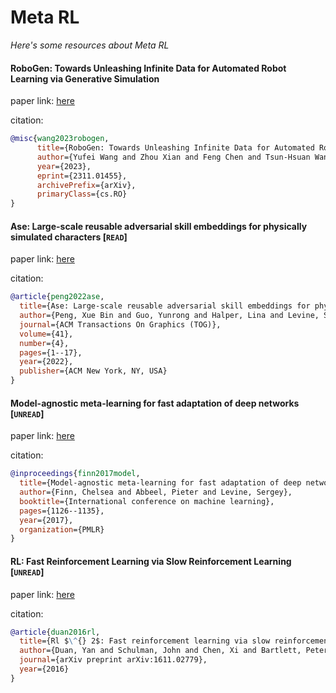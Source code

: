 # Meta RL
*Here's some resources about Meta RL*


#### RoboGen: Towards Unleashing Infinite Data for Automated Robot Learning via Generative Simulation

paper link: [here](https://arxiv.org/pdf/2311.01455.pdf)

citation:
```bibtex
@misc{wang2023robogen,
      title={RoboGen: Towards Unleashing Infinite Data for Automated Robot Learning via Generative Simulation}, 
      author={Yufei Wang and Zhou Xian and Feng Chen and Tsun-Hsuan Wang and Yian Wang and Katerina Fragkiadaki and Zackory Erickson and David Held and Chuang Gan},
      year={2023},
      eprint={2311.01455},
      archivePrefix={arXiv},
      primaryClass={cs.RO}
}
```


#### Ase: Large-scale reusable adversarial skill embeddings for physically simulated characters [`READ`]

paper link: [here](https://dl.acm.org/doi/pdf/10.1145/3528223.3530110)

citation: 
```bibtex
@article{peng2022ase,
  title={Ase: Large-scale reusable adversarial skill embeddings for physically simulated characters},
  author={Peng, Xue Bin and Guo, Yunrong and Halper, Lina and Levine, Sergey and Fidler, Sanja},
  journal={ACM Transactions On Graphics (TOG)},
  volume={41},
  number={4},
  pages={1--17},
  year={2022},
  publisher={ACM New York, NY, USA}
}
```
    


#### Model-agnostic meta-learning for fast adaptation of deep networks [`UNREAD`]

paper link: [here](http://proceedings.mlr.press/v70/finn17a/finn17a.pdf)

citation: 
```bibtex
@inproceedings{finn2017model,
  title={Model-agnostic meta-learning for fast adaptation of deep networks},
  author={Finn, Chelsea and Abbeel, Pieter and Levine, Sergey},
  booktitle={International conference on machine learning},
  pages={1126--1135},
  year={2017},
  organization={PMLR}
}
```
    

#### RL: Fast Reinforcement Learning via Slow Reinforcement Learning [`UNREAD`]

paper link: [here](https://arxiv.org/pdf/1611.02779&ved=2ahUKEwihqJyM16brAhWWEqYKHeJACZEQFjADegQICBAC&usg=AOvVaw1oVuVHvRLDfCGd6dAwWyOx)

citation: 
```bibtex
@article{duan2016rl,
  title={Rl $\^{} 2$: Fast reinforcement learning via slow reinforcement learning},
  author={Duan, Yan and Schulman, John and Chen, Xi and Bartlett, Peter L and Sutskever, Ilya and Abbeel, Pieter},
  journal={arXiv preprint arXiv:1611.02779},
  year={2016}
}
```
    